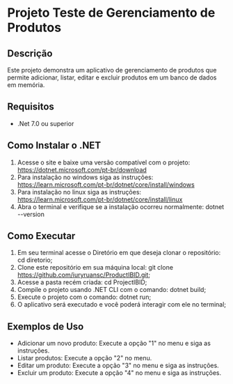 # Projeto Teste de Gerenciamento de Produtos
## Descrição
Este projeto demonstra um aplicativo de gerenciamento de produtos que permite adicionar, listar, editar e excluir produtos em um banco de dados em memória.

## Requisitos
- .Net 7.0 ou superior

## Como Instalar o .NET
1. Acesse o site e baixe uma versão compatível com o projeto: https://dotnet.microsoft.com/pt-br/download
2. Para instalação no windows siga as instruções: https://learn.microsoft.com/pt-br/dotnet/core/install/windows
3. Para instalação no linux siga as instruções: https://learn.microsoft.com/pt-br/dotnet/core/install/linux
4. Abra o terminal e verifique se a instalação ocorreu normalmente: dotnet --version

## Como Executar
1. Em seu terminal acesse o Diretório em que deseja clonar o repositório: cd diretorio;
2. Clone este repositório em sua máquina local: git clone https://github.com/iuryruansc/ProductIBID.git;
3. Acesse a pasta recém criada: cd ProjectIBID;
4. Compile o projeto usando .NET CLI com o comando: dotnet build;
5. Execute o projeto com o comando: dotnet run;
6. O aplicativo será executado e você poderá interagir com ele no terminal;

## Exemplos de Uso
- Adicionar um novo produto: Execute a opção "1" no menu e siga as instruções.
- Listar produtos: Execute a opção "2" no menu.
- Editar um produto: Execute a opção "3" no menu e siga as instruções.
- Excluir um produto: Execute a opção "4" no menu e siga as instruções.

